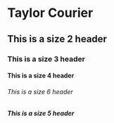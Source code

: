 # Taylor Courier
## This is a size 2 header
### This is a size 3 header
#### This is a size 4 header
###### This is a size 6 header
##### This is a size 5 header
